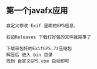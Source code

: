 ## 第一个javafx应用

    自定义修改 Exif 里面的GPS信息。

    右边Releases 下载打好包的文件就完事了
      
    下载带包好的ExifGPS.7z压缩包
    解压后 进入 bin 目录
    找到 自定义GPS.exe 启动即可
